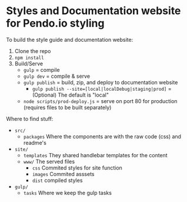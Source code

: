 # Styles and Documentation website for Pendo.io styling

To build the style guide and documentation website:

1. Clone the repo
1. `npm install`
1. Build/Serve
    - `gulp` = compile
    - `gulp dev` = compile & serve
    - `gulp publish` = build, zip, and deploy to documentation website
        - `gulp publish --site=[local|localDebug|staging|prod]` = (Optional) The default is "local"
    - `node scripts/prod-deploy.js` = serve on port 80 for production (requires files to be built separately)

Where to find stuff:
- `src/`
    - `packages` Where the components are with the raw code (css) and readme's
- `site/`
    - `templates` They shared handlebar templates for the content
    - `www/` The served files
        - `css` Commited styles for site function
        - `images` Commited asssets
        - `dist` compiled styles
- `gulp/`
    - `tasks` Where we keep the gulp tasks
